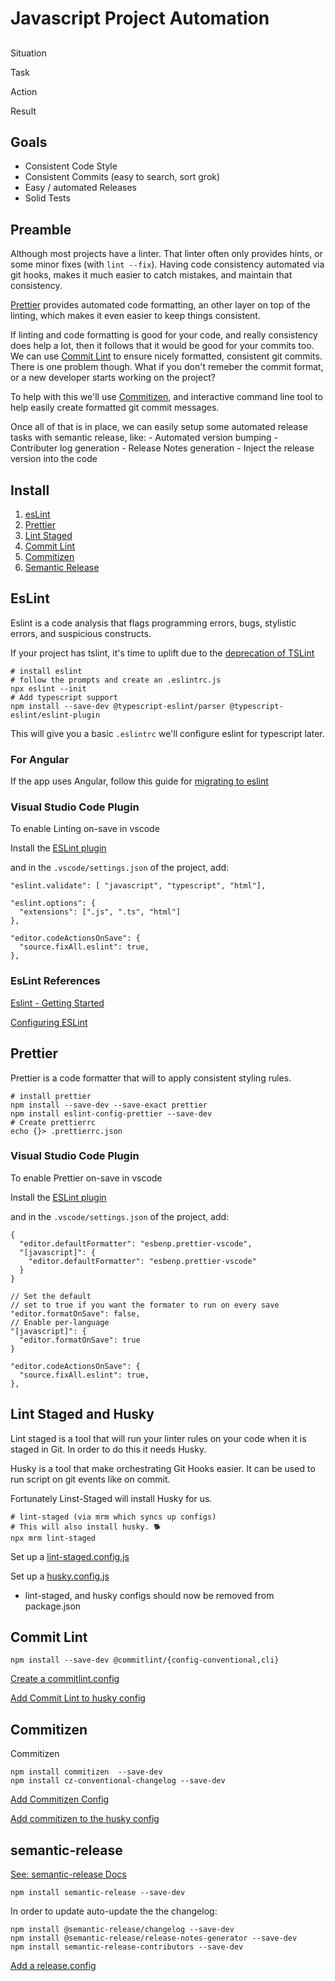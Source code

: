 # Javascript Project Automation

## 

Situation

Task

Action

Result

## Goals

  - Consistent Code Style
  - Consistent Commits (easy to search, sort grok)
  - Easy / automated Releases
  - Solid Tests

## Preamble

  Although most projects have a linter. That linter often only provides hints, or some minor fixes (with ```lint --fix```). Having code consistency automated via git hooks, makes it much easier to catch mistakes, and maintain that consistency.

  [Prettier](#prettier) provides automated code formatting, an other layer on top of the linting, which makes it even easier to keep things consistent.

  If linting and code formatting is good for your code, and really consistency does help a lot, then it follows that it would be good for your commits too. We can use [Commit Lint](#commit-lint) to ensure nicely formatted, consistent git commits. There is one problem though. What if you don't remeber the commit format, or a new developer starts working on the project?

  To help with this we'll use [Commitizen](#commitizen), and interactive command line tool to help easily create formatted git commit messages.

  Once all of that is in place, we can easily setup some automated release tasks with semantic release, like:
    - Automated version bumping
    - Contributer log generation
    - Release Notes generation
    - Inject the release version into the code


## Install
  1. [esLint](#eslint)
  2. [Prettier](#prettier)
  3. [Lint Staged](#prettier-git-hooks)
  4. [Commit Lint](#commit-lint)
  5. [Commitizen](#commitizen)
  6. [Semantic Release](#semantic-release)


## EsLint

  Eslint is a code analysis that flags programming errors, bugs, stylistic errors, and suspicious constructs.

  If your project has tslint, it's time to uplift due to the [deprecation of TSLint](https://medium.com/palantir/tslint-in-2019-1a144c2317a9)

  ```
  # install eslint
  # follow the prompts and create an .eslintrc.js
  npx eslint --init
  # Add typescript support
  npm install --save-dev @typescript-eslint/parser @typescript-eslint/eslint-plugin
  ```

  This will give you a basic ```.eslintrc``` we'll configure eslint for typescript later.

  ### For Angular

  If the app uses Angular, follow this guide for [migrating to eslint](./project-automation/eslint-in-angular.md)

  ### Visual Studio Code Plugin

  To enable Linting on-save in vscode

  Install the [ESLint plugin](https://marketplace.visualstudio.com/items?itemName=dbaeumer.vscode-eslint)

  and in the ```.vscode/settings.json``` of the project, add:

  ```
  "eslint.validate": [ "javascript", "typescript", "html"],

  "eslint.options": {
    "extensions": [".js", ".ts", "html"]
  },

  "editor.codeActionsOnSave": {
    "source.fixAll.eslint": true,
  },
  ```

  ### EsLint References

  [Eslint - Getting Started](https://eslint.org/docs/user-guide/getting-started)

  [Configuring ESLint](https://eslint.org/docs/user-guide/configuring)

## Prettier

  Prettier is a code formatter that will to apply consistent styling rules.

  ```
  # install prettier
  npm install --save-dev --save-exact prettier
  npm install eslint-config-prettier --save-dev
  # Create prettierrc
  echo {}> .prettierrc.json
  ```

  ### Visual Studio Code Plugin

  To enable Prettier on-save in vscode

  Install the [ESLint plugin](https://marketplace.visualstudio.com/items?itemName=esbenp.prettier-vscode)

  and in the ```.vscode/settings.json``` of the project, add:

  ```
  {
    "editor.defaultFormatter": "esbenp.prettier-vscode",
    "[javascript]": {
      "editor.defaultFormatter": "esbenp.prettier-vscode"
    }
  }

  // Set the default
  // set to true if you want the formater to run on every save
  "editor.formatOnSave": false,
  // Enable per-language
  "[javascript]": {
    "editor.formatOnSave": true
  }

  "editor.codeActionsOnSave": {
    "source.fixAll.eslint": true,
  },
  ```

## Lint Staged and Husky

  Lint staged is a tool that will run your linter rules on your code when it is staged in Git. In order to do this it needs Husky.

  Husky is a tool that make orchestrating Git Hooks easier. It can be used to run script on git events like on commit.

  Fortunately Linst-Staged will install Husky for us.

```
# lint-staged (via mrm which syncs up configs)
# This will also install husky. 🐕
npx mrm lint-staged
```

Set up a [lint-staged.config.js](./project-automation/partial-configs/husky.config/1-husky.config.lint-staged.md)

Set up a [husky.config.js](./project-automation/partial-configs/husky.config/1-husky.config.lint-staged.md)

- lint-staged, and husky configs should now be removed from package.json

## Commit Lint

```
npm install --save-dev @commitlint/{config-conventional,cli}
```

[Create a commitlint.config](./project-automation/commitlint.config.js.md)

[Add Commit Lint to husky config](./project-automation/husky.config.js.commitlint.md)

## Commitizen

Commitizen 

```
npm install commitizen  --save-dev
npm install cz-conventional-changelog --save-dev
```

[Add Commitizen Config](./project-automation/czrc.md)

[Add commitizen to the husky config](./project-automation/husky.config.js.md)

## semantic-release

[See: semantic-release Docs](https://github.com/semantic-release/semantic-release)

```
npm install semantic-release --save-dev
```

In order to update auto-update the the changelog:

```
npm install @semantic-release/changelog --save-dev
npm install @semantic-release/release-notes-generator --save-dev
npm install semantic-release-contributors --save-dev
```

[Add a release.config](./project-automation/release.config.js.md)
